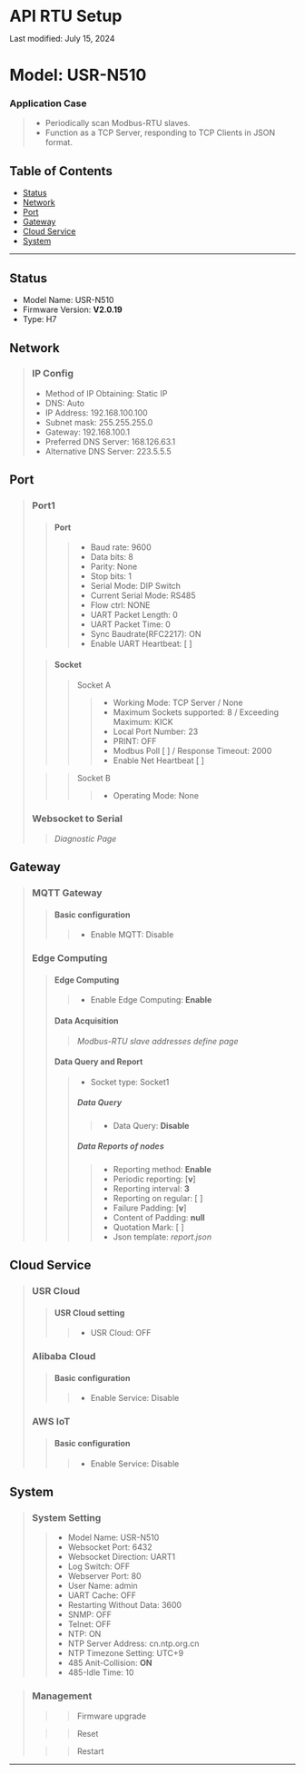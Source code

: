 <span style="font-size:2em; font-weight: bold;">API RTU Setup</span>

Last modified: July 15, 2024

# Model: USR-N510

### Application Case

> - Periodically scan Modbus-RTU slaves.
> - Function as a TCP Server, responding to TCP Clients in JSON format.

## Table of Contents

- [Status](#Status)
- [Network](#Network)
- [Port](#Port)
- [Gateway](#Gateway)
- [Cloud Service](#Cloud-Service)
- [System](#System)

---

## Status
- Model Name: USR-N510
- Firmware Version: **V2.0.19**
- Type: H7

## Network

>### IP Config
>- Method of IP Obtaining: Static IP
>- DNS: Auto
>- IP Address: 192.168.100.100
>- Subnet mask: 255.255.255.0
>- Gateway: 192.168.100.1
>- Preferred DNS Server: 168.126.63.1
>- Alternative DNS Server: 223.5.5.5

## Port
> ### Port1
>> #### Port
>>> - Baud rate: 9600
>>> - Data bits: 8
>>> - Parity: None
>>> - Stop bits: 1
>>> - Serial Mode: DIP Switch
>>> - Current Serial Mode: RS485
>>> - Flow ctrl: NONE
>>> - UART Packet Length: 0
>>> - UART Packet Time: 0
>>> - Sync Baudrate(RFC2217): ON
>>> - Enable UART Heartbeat: [ ]
>
>> #### Socket
>>> Socket A
>>>> - Working Mode: TCP Server / None
>>>> - Maximum Sockets supported: 8 / Exceeding Maximum: KICK
>>>> - Local Port Number: 23
>>>> - PRINT: OFF
>>>> - Modbus Poll [ ] / Response Timeout: 2000
>>>> - Enable Net Heartbeat [ ]
>
>>> Socket B
>>>> - Operating Mode: None
>
> ### Websocket to Serial
>> *Diagnostic Page*

## Gateway
> ### MQTT Gateway
>> #### Basic configuration
>>> - Enable MQTT: Disable
> ### Edge Computing
>> #### Edge Computing
>>> - Enable Edge Computing: **Enable**
>> #### Data Acquisition
>>> _Modbus-RTU slave addresses define page_
>> #### Data Query and Report
>>> - Socket type: Socket1
>>> ##### Data Query
>>>> - Data Query: **Disable**
>>> ##### Data Reports of nodes
>>>> - Reporting method: **Enable**
>>>> - Periodic reporting: [**v**]
>>>> - Reporting interval: **3**
>>>> - Reporting on regular: [ ]
>>>> - Failure Padding: [**v**]
>>>> - Content of Padding: **null**
>>>> - Quotation Mark: [ ]
>>>> - Json template: *report.json*

## Cloud Service
> ### USR Cloud
>> #### USR Cloud setting
>>> - USR Cloud: OFF
> ### Alibaba Cloud
>> #### Basic configuration
>>> - Enable Service: Disable
> ### AWS IoT
>> #### Basic configuration
>>> - Enable Service: Disable 

## System
> ### System Setting
>> - Model Name: USR-N510
>> - Websocket Port: 6432
>> - Websocket Direction: UART1
>> - Log Switch: OFF
>> - Webserver Port: 80
>> - User Name: admin
>> - UART Cache: OFF
>> - Restarting Without Data: 3600
>> - SNMP: OFF
>> - Telnet: OFF
>> - NTP: ON
>> - NTP Server Address: cn.ntp.org.cn
>> - NTP Timezone Setting: UTC+9
>> - 485 Anit-Collision: **ON**
>> - 485-Idle Time: 10

> ### Management
>>> Firmware upgrade
>
>>> Reset
>
>>> Restart
>


---
